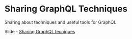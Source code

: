 # Sharing GraphQL Techniques
Sharing about techniques and useful tools for GraphQL

Slide - [Sharing GraphQL tecniques](https://github.com/aofleejay/sharing-resources/blob/master/sharing-graphql-techniques/sharing-graphql-techniques.pdf)
